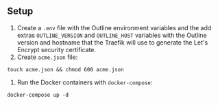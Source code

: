 ## Setup

1. Create a `.env` file with the Outline environment variables and the add extras `OUTLINE_VERSION` and `OUTLINE_HOST` variables with the Outline version and hostname that the Traefik will use to generate the Let's Encrypt security certificate.
1. Create `acme.json` file:

  `touch acme.json && chmod 600 acme.json`
1. Run the Docker containers with `docker-compose`:

  `docker-compose up -d`